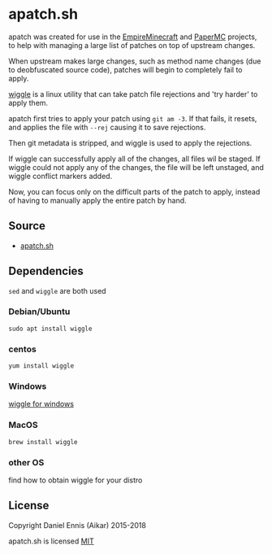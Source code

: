 # apatch.sh
apatch was created for use in the [EmpireMinecraft](https://fork.emc.gs) and [PaperMC](https://papergit.emc.gs) projects, to help
with managing a large list of patches on top of upstream changes.

When upstream makes large changes, such as method name changes (due to deobfuscated source code), patches will begin to completely
fail to apply.

[wiggle](https://linux.die.net/man/1/wiggle) is a linux utility that can take patch file rejections and 'try harder' to apply them.

apatch first tries to apply your patch using `git am -3`. If that fails, it resets, and applies the file with `--rej` causing it to
save rejections.

Then git metadata is stripped, and wiggle is used to apply the rejections.

If wiggle can successfully apply all of the changes, all files wil be staged.
If wiggle could not apply any of the changes, the file will be left unstaged, and wiggle conflict markers added.

Now, you can focus only on the difficult parts of the patch to apply, instead of having to manually apply the entire patch by hand.

## Source
 * [apatch.sh](apatch.sh)

## Dependencies
`sed` and `wiggle` are both used

### Debian/Ubuntu
`sudo apt install wiggle`

### centos
`yum install wiggle`

### Windows
[wiggle for windows](https://github.com/neilbrown/wiggle)

### MacOS
`brew install wiggle`

### other OS
find how to obtain wiggle for your distro 

## License
Copyright Daniel Ennis (Aikar) 2015-2018

apatch.sh is licensed [MIT](LICENSE)